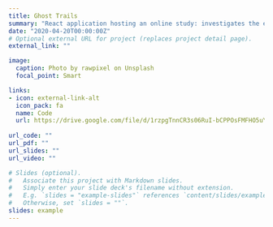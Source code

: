```yaml
---
title: Ghost Trails
summary: "React application hosting an online study: investigates the effectiveness of social cues on cybersecurity behavior"
date: "2020-04-20T00:00:00Z"
# Optional external URL for project (replaces project detail page).
external_link: ""

image:
  caption: Photo by rawpixel on Unsplash
  focal_point: Smart

links:
- icon: external-link-alt
  icon_pack: fa
  name: Code
  url: https://drive.google.com/file/d/1rzpgTnnCR3s06RuI-bCPPOsFMFHO5uYk/view?usp=sharing
  
url_code: ""
url_pdf: ""
url_slides: ""
url_video: ""

# Slides (optional).
#   Associate this project with Markdown slides.
#   Simply enter your slide deck's filename without extension.
#   E.g. `slides = "example-slides"` references `content/slides/example-slides.md`.
#   Otherwise, set `slides = ""`.
slides: example
---
```

